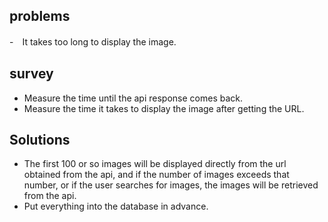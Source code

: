## problems

-　It takes too long to display the image.

## survey

- Measure the time until the api response comes back.
- Measure the time it takes to display the image after getting the URL. 

## Solutions

- The first 100 or so images will be displayed directly from the url obtained from the api, and if the number of images exceeds that number, or if the user searches for images, the images will be retrieved from the api.
- Put everything into the database in advance.
